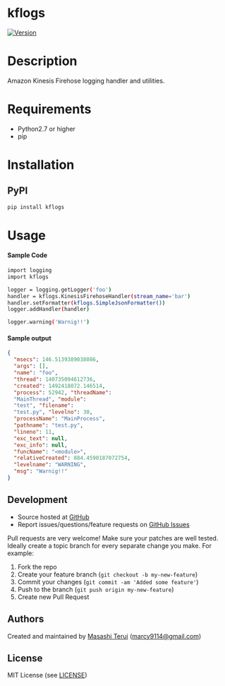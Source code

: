 kflogs
=======

[![Version](https://img.shields.io/pypi/v/kflogs.svg)](https://pypi.python.org/pypi/kflogs)

# Description

Amazon Kinesis Firehose logging handler and utilities.

# Requirements

- Python2.7 or higher
- pip

# Installation

## PyPI

```sh
pip install kflogs
```

# Usage

#### Sample Code
```sh
import logging
import kflogs

logger = logging.getLogger('foo')
handler = kflogs.KinesisFirehoseHandler(stream_name='bar')
handler.setFormatter(kflogs.SimpleJsonFormatter())
logger.addHandler(handler)

logger.warning('Warnig!!')
```

#### Sample output
```json
{
  "msecs": 146.5139389038086,
  "args": [],
  "name": "foo",
  "thread": 140735094612736,
  "created": 1492418072.146514,
  "process": 52942, "threadName":
  "MainThread", "module":
  "test", "filename":
  "test.py", "levelno": 30,
  "processName": "MainProcess",
  "pathname": "test.py",
  "lineno": 11,
  "exc_text": null,
  "exc_info": null,
  "funcName": "<module>",
  "relativeCreated": 884.4590187072754,
  "levelname": "WARNING",
  "msg": "Warnig!!"
}
```

Development
-----------

-   Source hosted at [GitHub](https://github.com/marcy-terui/kflogs)
-   Report issues/questions/feature requests on [GitHub
    Issues](https://github.com/marcy-terui/kflogs/issues)

Pull requests are very welcome! Make sure your patches are well tested.
Ideally create a topic branch for every separate change you make. For
example:

1.  Fork the repo
2.  Create your feature branch (`git checkout -b my-new-feature`)
3.  Commit your changes (`git commit -am 'Added some feature'`)
4.  Push to the branch (`git push origin my-new-feature`)
5.  Create new Pull Request

Authors
-------

Created and maintained by [Masashi Terui](https://github.com/marcy-terui) (<marcy9114@gmail.com>)

License
-------

MIT License (see [LICENSE](https://github.com/marcy-terui/kflogs/blob/master/LICENSE))
